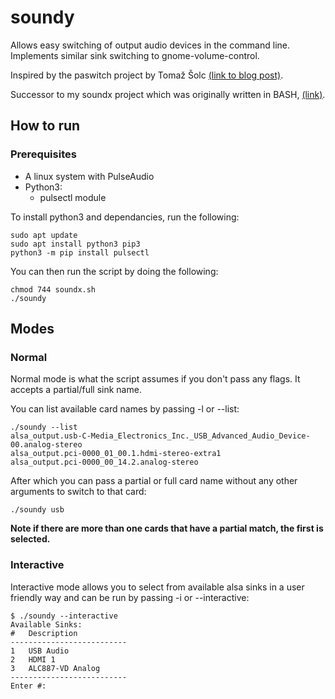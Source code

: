 # soundy
Allows easy switching of output audio devices in the command line. Implements similar sink switching to gnome-volume-control.

Inspired by the paswitch project by Tomaž Šolc [(link to blog post)](https://www.tablix.org/~avian/blog/archives/2012/06/switching_pulseaudio_output_device/). 

Successor to my soundx project which was originally written in BASH, [(link)](https://github.com/kennedn/soundx/). 

## How to run

### Prerequisites
- A linux system with PulseAudio
- Python3:
  - pulsectl module 
  
To install python3 and dependancies, run the following:
```console
sudo apt update
sudo apt install python3 pip3
python3 -m pip install pulsectl
```
You can then run the script by doing the following:
```console
chmod 744 soundx.sh
./soundy
````

## Modes
### Normal
Normal mode is what the script assumes if you don't pass any flags. It accepts a partial/full sink name.

You can list available card names by passing -l or --list:
```console
./soundy --list
alsa_output.usb-C-Media_Electronics_Inc._USB_Advanced_Audio_Device-00.analog-stereo
alsa_output.pci-0000_01_00.1.hdmi-stereo-extra1
alsa_output.pci-0000_00_14.2.analog-stereo
```
After which you can pass a partial or full card name without any other arguments to switch to that card:
```console
./soundy usb
```
**Note if there are more than one cards that have a partial match, the first is selected.**

### Interactive
Interactive mode allows you to select from available alsa sinks in a user friendly way and can be run by passing -i or --interactive:
```console
$ ./soundy --interactive
Available Sinks:
#	Description
--------------------------
1	USB Audio         
2	HDMI 1            
3	ALC887-VD Analog  
--------------------------
Enter #: 
```
